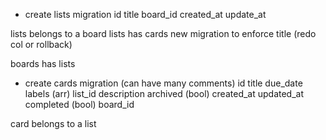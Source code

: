 - create lists migration
  id
  title
  board_id
  created_at
  update_at

lists belongs to a board
lists has cards
new migration to enforce title (redo col or rollback)

boards has lists

- create cards migration (can have many comments)
  id
  title
  due_date
  labels (arr)
  list_id
  description
  archived (bool)
  created_at
  updated_at
  completed (bool)
  board_id

card belongs to a list
